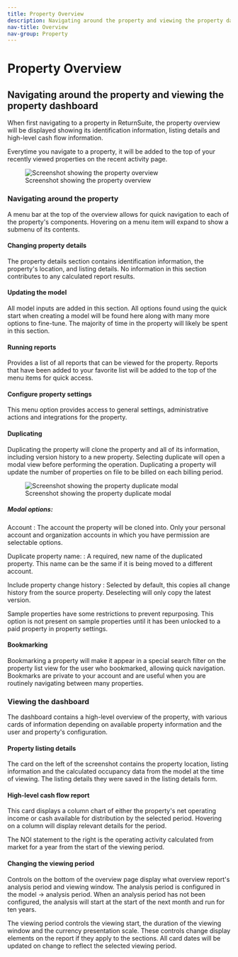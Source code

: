 ```yaml
---
title: Property Overview
description: Navigating around the property and viewing the property dashboard
nav-title: Overview
nav-group: Property
---
```


# Property Overview

## Navigating around the property and viewing the property dashboard

When first navigating to a property in ReturnSuite, the property overview will
be displayed showing its identification information, listing details and
high-level cash flow information.

Everytime you navigate to a property, it will be added to the top of your
recently viewed properties on the recent activity page.

<figure>
  <div class="flex place-items-center justify-center p-2 bg-gray-100 rounded-md border border-gray-200">
    <img src="/img/docs/property-overview.png" alt="Screenshot showing the property overview">
  </div>
  <figcaption>Screenshot showing the property overview</figcaption>
</figure>


### Navigating around the property

A menu bar at the top of the overview allows for quick navigation to each of the
property's components. Hovering on a menu item will expand to show a submenu of
its contents.


#### Changing property details

The property details section contains identification information, the property's
location, and listing details. No information in this section contributes to
any calculated report results.

#### Updating the model

All model inputs are added in this section. All options found using the quick
start when creating a model will be found here along with many more options to
fine-tune. The majority of time in the property will likely be spent in this
section.

#### Running reports

Provides a list of all reports that can be viewed for the property. Reports that
have been added to your favorite list will be added to the top of the menu items
for quick access.

#### Configure property settings

This menu option provides access to general settings, administrative actions and
integrations for the property.

#### Duplicating

Duplicating the property will clone the property and all of its information,
including version history to a new property. Selecting duplicate will open a
modal view before performing the operation. Duplicating a property will update
the number of properties on file to be billed on each billing period.

<figure>
  <div class="flex place-items-center justify-center p-6 bg-gray-100 max-w-prose rounded-md border border-gray-200">
    <img src="/img/docs/property-overview-duplicate-modal.png" alt="Screenshot showing the property duplicate modal">
  </div>
  <figcaption>Screenshot showing the property duplicate modal</figcaption>
</figure>


##### Modal options:

Account
:   The account the property will be cloned into. Only your personal account and
    organization accounts in which you have permission are selectable options.

Duplicate property name:
:   A required, new name of the duplicated property. This name can be the same
    if it is being moved to a different account.

Include property change history
:   Selected by default, this copies all change history from the source
    property. Deselecting will only copy the latest version.

Sample properties have some restrictions to prevent repurposing. This option is
not present on sample properties until it has been unlocked to a paid property
in property settings.


#### Bookmarking

Bookmarking a property will make it appear in a special search filter on the
property list view for the user who bookmarked, allowing quick navigation.
Bookmarks are private to your account and are useful when you are routinely
navigating between many properties.


### Viewing the dashboard

The dashboard contains a high-level overview of the property, with various cards
of information depending on available property information and the user and
property's configuration.


#### Property listing details

The card on the left of the screenshot contains the property location, listing
information and the calculated occupancy data from the model at the time of
viewing. The listing details they were saved in the listing details form.


#### High-level cash flow report

This card displays a column chart of either the property's net operating income
or cash available for distribution by the selected period. Hovering on a column
will display relevant details for the period.

The NOI statement to the right is the operating activity calculated from market
for a year from the start of the viewing period.


#### Changing the viewing period

Controls on the bottom of the overview page display what overview report's
analysis period and viewing window. The analysis period is configured in the
model -> analysis period.  When an analysis period has not been configured, the
analysis will start at the start of the next month and run for ten years.

The viewing period controls the viewing start, the duration of the viewing
window and the currency presentation scale. These controls change display
elements on the report if they apply to the sections. All card dates will be
updated on change to reflect the selected viewing period.
